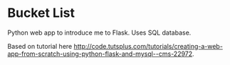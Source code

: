 # Bucket List

Python web app to introduce me to Flask. Uses SQL database. 

Based on tutorial here http://code.tutsplus.com/tutorials/creating-a-web-app-from-scratch-using-python-flask-and-mysql--cms-22972.

